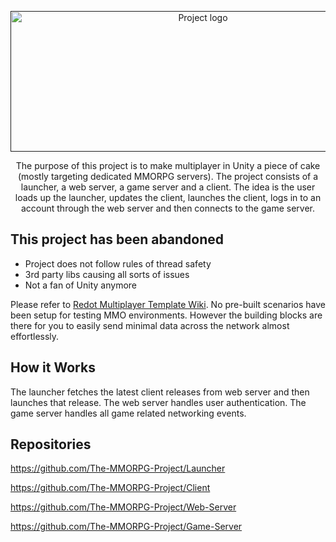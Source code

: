 <p align="center">
  <a href="" rel="noopener">
 <img width=600 height=225 src="https://i.imgur.com/FsnlF8g.png" alt="Project logo"></a>
</p>

<p align="center">The purpose of this project is to make multiplayer in Unity a piece of cake (mostly targeting dedicated MMORPG servers). The project consists of a launcher, a web server, a game server and a client. The idea is the user loads up the launcher, updates the client, launches the client, logs in to an account through the web server and then connects to the game server.</p>

## This project has been abandoned
- Project does not follow rules of thread safety
- 3rd party libs causing all sorts of issues
- Not a fan of Unity anymore

Please refer to [Redot Multiplayer Template Wiki](https://github.com/CSharpRedotTools/Template/wiki/Multiplayer). No pre-built scenarios have been setup for testing MMO environments. However the building blocks are there for you to easily send minimal data across the network almost effortlessly.

## How it Works
The launcher fetches the latest client releases from web server and then launches that release. The web server handles user authentication. The game server handles all game related networking events.

## Repositories
https://github.com/The-MMORPG-Project/Launcher

https://github.com/The-MMORPG-Project/Client

https://github.com/The-MMORPG-Project/Web-Server

https://github.com/The-MMORPG-Project/Game-Server
